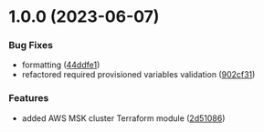 # 1.0.0 (2023-06-07)


### Bug Fixes

* formatting ([44ddfe1](https://github.com/data-platform-hq/terraform-aws-msk-cluster/commit/44ddfe14186b1e91b998dbd909c83e283a367d5a))
* refactored required provisioned variables validation ([902cf31](https://github.com/data-platform-hq/terraform-aws-msk-cluster/commit/902cf31697d830aa73135dcf6118ad8de97e395e))


### Features

* added AWS MSK cluster Terraform module ([2d51086](https://github.com/data-platform-hq/terraform-aws-msk-cluster/commit/2d5108664c2dc84fa45349370ff9a3db57bd2ff6))

